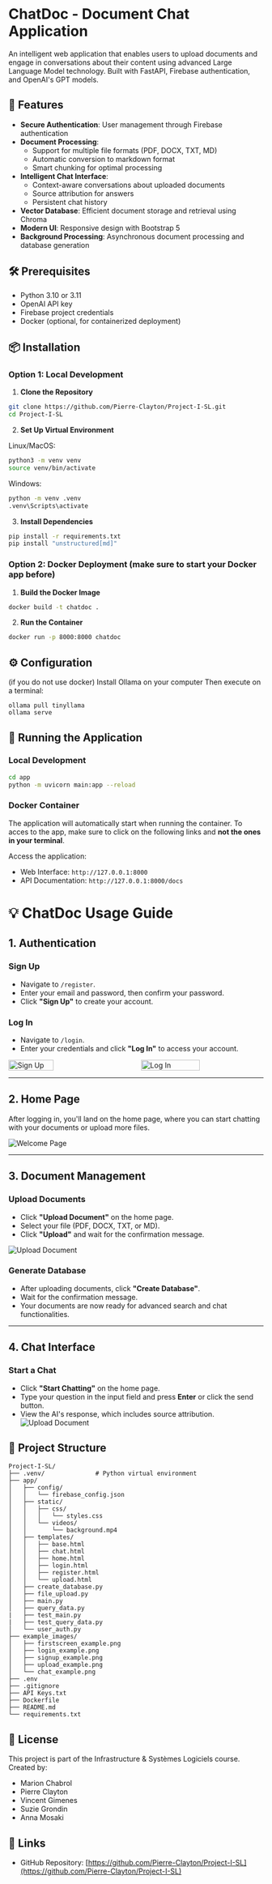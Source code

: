 # ChatDoc - Document Chat Application

An intelligent web application that enables users to upload documents and engage in conversations about their content using advanced Large Language Model technology. Built with FastAPI, Firebase authentication, and OpenAI's GPT models.

## 🌟 Features

- **Secure Authentication**: User management through Firebase authentication
- **Document Processing**: 
  - Support for multiple file formats (PDF, DOCX, TXT, MD)
  - Automatic conversion to markdown format
  - Smart chunking for optimal processing
- **Intelligent Chat Interface**:
  - Context-aware conversations about uploaded documents
  - Source attribution for answers
  - Persistent chat history
- **Vector Database**: Efficient document storage and retrieval using Chroma
- **Modern UI**: Responsive design with Bootstrap 5
- **Background Processing**: Asynchronous document processing and database generation

## 🛠️ Prerequisites

- Python 3.10 or 3.11
- OpenAI API key
- Firebase project credentials
- Docker (optional, for containerized deployment)

## 📦 Installation

### Option 1: Local Development

1. **Clone the Repository**
```bash
git clone https://github.com/Pierre-Clayton/Project-I-SL.git
cd Project-I-SL
```

2. **Set Up Virtual Environment**

Linux/MacOS:
```bash
python3 -m venv venv
source venv/bin/activate
```

Windows:
```bash
python -m venv .venv
.venv\Scripts\activate
```

3. **Install Dependencies**
```bash
pip install -r requirements.txt
pip install "unstructured[md]"
```

### Option 2: Docker Deployment (make sure to start your Docker app before)

1. **Build the Docker Image**
```bash
docker build -t chatdoc .
```

2. **Run the Container**
```bash
docker run -p 8000:8000 chatdoc
```

## ⚙️ Configuration

(if you do not use docker)
Install Ollama on your computer
Then execute on a terminal:

```shell
ollama pull tinyllama
ollama serve
```

## 🚀 Running the Application

### Local Development
```bash
cd app
python -m uvicorn main:app --reload
```

### Docker Container
The application will automatically start when running the container. To acces to the app, make sure to click on the following links and **not the ones in your terminal**. 

Access the application:
- Web Interface: `http://127.0.0.1:8000`
- API Documentation: `http://127.0.0.1:8000/docs`

# 💡 ChatDoc Usage Guide

## 1. Authentication

### **Sign Up**
- Navigate to `/register`.
- Enter your email and password, then confirm your password.
- Click **"Sign Up"** to create your account.

### **Log In**
- Navigate to `/login`.
- Enter your credentials and click **"Log In"** to access your account.

<div style="display: flex; flex-wrap: nowrap; justify-content: space-between; align-items: center;">
  <img src="example_images/signup_example.png" alt="Sign Up" style="width: 42%; margin-right: 10px;">
  <img src="example_images/login_example.png" alt="Log In" style="width: 48%;">
</div>

---

## 2. Home Page

After logging in, you'll land on the home page, where you can start chatting with your documents or upload more files.

![Welcome Page](example_images/firstscreen_example.png)

---

## 3. Document Management

### **Upload Documents**
- Click **"Upload Document"** on the home page.
- Select your file (PDF, DOCX, TXT, or MD).
- Click **"Upload"** and wait for the confirmation message.

![Upload Document](example_images/upload_example.png)

### **Generate Database**
- After uploading documents, click **"Create Database"**.
- Wait for the confirmation message.
- Your documents are now ready for advanced search and chat functionalities.

---

## 4. Chat Interface

### **Start a Chat**
- Click **"Start Chatting"** on the home page.
- Type your question in the input field and press **Enter** or click the send button.
- View the AI's response, which includes source attribution.
![Upload Document](example_images/chat_example.png)

## 🔧 Project Structure

```
Project-I-SL/
├── .venv/              # Python virtual environment
├── app/
│   ├── config/
│   │   └── firebase_config.json
│   ├── static/
│   │   ├── css/
│   │   │   └── styles.css
│   │   └── videos/
│   │       └── background.mp4
│   ├── templates/
│   │   ├── base.html
│   │   ├── chat.html
│   │   ├── home.html
│   │   ├── login.html
│   │   ├── register.html
│   │   └── upload.html
│   ├── create_database.py
│   ├── file_upload.py
│   ├── main.py
│   ├── query_data.py
|   ├── test_main.py
|   ├── test_query_data.py
│   └── user_auth.py
├── example_images/
│   ├── firstscreen_example.png
│   ├── login_example.png
│   ├── signup_example.png
│   ├── upload_example.png
│   └── chat_example.png
├── .env
├── .gitignore
├── API Keys.txt
├── Dockerfile
├── README.md
└── requirements.txt
```

## 📝 License

This project is part of the Infrastructure & Systèmes Logiciels course. Created by:
- Marion Chabrol
- Pierre Clayton
- Vincent Gimenes
- Suzie Grondin
- Anna Mosaki

## 🔗 Links

- GitHub Repository: [https://github.com/Pierre-Clayton/Project-I-SL](https://github.com/Pierre-Clayton/Project-I-SL)

